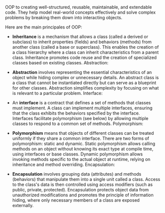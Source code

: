 OOP to creating well-structured, reusable, maintainable, and extendable code. They help model real-world concepts effectively and solve complex problems by breaking them down into interacting objects.

Here are the main principales of OOP:

- **Inheritance** is a mechanism that allows a class (called a derived or subclass) to inherit properties (fields) and behaviors (methods) from another class (called a base or superclass). This enables the creation of a class hierarchy where a class can inherit characteristics from a parent class.
Inheritance promotes code reuse and the creation of specialized classes based on existing classes.
Abstraction:

- **Abstraction** involves representing the essential characteristics of an object while hiding complex or unnecessary details. An abstract class is a class that cannot be instantiated directly but can serve as a blueprint for other classes.
Abstraction simplifies complexity by focusing on what is relevant to a particular problem.
Interface:

- An **interface** is a contract that defines a set of methods that classes must implement. A class can implement multiple interfaces, ensuring that the class exhibits the behaviors specified by the interface.
Interfaces facilitate polymorphism (see below) by allowing multiple classes to respond to a common set of methods.
Polymorphism:

- **Polymorphism** means that objects of different classes can be treated uniformly if they share a common interface. There are two forms of polymorphism: static and dynamic.
Static polymorphism allows calling methods on an object without knowing its exact type at compile time, using interfaces or base classes.
Dynamic polymorphism allows invoking methods specific to the actual object at runtime, relying on inheritance and method overriding.
Encapsulation:

- **Encapsulation** involves grouping data (attributes) and methods (behaviors) that manipulate them into a single unit called a class. Access to the class's data is then controlled using access modifiers (such as public, private, protected).
Encapsulation protects object data from unauthorized modifications and promotes the principle of information hiding, where only necessary members of a class are exposed externally.